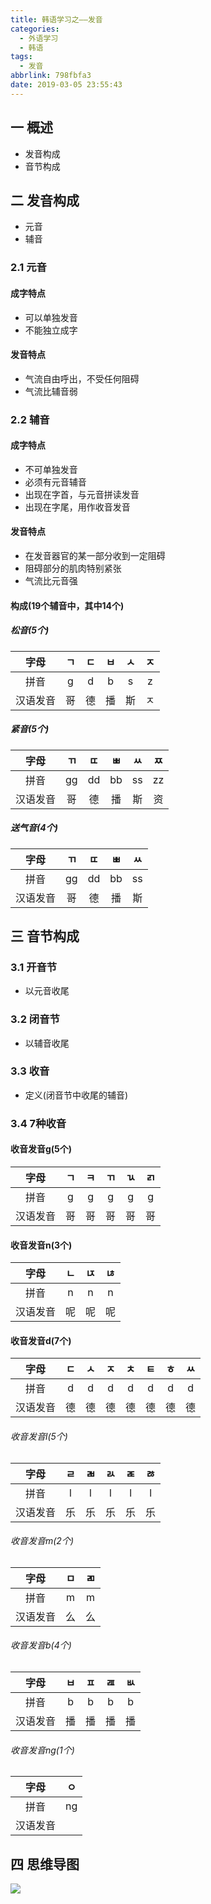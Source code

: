 ```yaml
---
title: 韩语学习之——发音
categories:
  - 外语学习
  - 韩语
tags:
  - 发音
abbrlink: 798fbfa3
date: 2019-03-05 23:55:43
---
```

## 一 概述
* 发音构成
* 音节构成

<!--more-->

## 二 发音构成
* 元音
* 辅音

### 2.1 元音
#### 成字特点
* 可以单独发音
* 不能独立成字

#### 发音特点
* 气流自由呼出，不受任何阻碍
* 气流比辅音弱

### 2.2 辅音

#### 成字特点
* 不可单独发音
* 必须有元音辅音
* 出现在字首，与元音拼读发音
* 出现在字尾，用作收音发音

#### 发音特点
* 在发音器官的某一部分收到一定阻碍
* 阻碍部分的肌肉特别紧张
* 气流比元音强

#### 构成(19个辅音中，其中14个)

#####  松音(5个)

|   字母   |  ㄱ  |  ㄷ  |  ㅂ  |  ㅅ  |  ㅈ  |
| :------: | :--: | :--: | :--: | :--: | :--: |
|   拼音   |  g   |  d   |  b   |  s   |  z   |
| 汉语发音 |  哥  |  德  |  播  |  斯  |  ㅈ  |

##### 紧音(5个)

|   字母   |  ㄲ  |  ㄸ  |  ㅃ  |  ㅆ  |  ㅉ  |
| :------: | :--: | :--: | :--: | :--: | :--: |
|   拼音   |  gg  |  dd  |  bb  |  ss  |  zz  |
| 汉语发音 |  哥  |  德  |  播  |  斯  |  资  |


##### 送气音(4个)

|   字母   |  ㄲ  |  ㄸ  |  ㅃ  |  ㅆ  |
| :------: | :--: | :--: | :--: | :--: |
|   拼音   |  gg  |  dd  |  bb  |  ss  |
| 汉语发音 |  哥  |  德  |  播  |  斯  |

## 三  音节构成

### 3.1 开音节
* 以元音收尾

### 3.2 闭音节
* 以辅音收尾

### 3.3  收音
* 定义(闭音节中收尾的辅音)

### 3.4  7种收音
#### 收音发音g(5个)

|   字母   |  ㄱ  |  ㅋ  |  ㄲ  |  ㄳ  |  ㄺ  |
| :------: | :--: | :--: | :--: | :--: | :--: |
|   拼音   |  g   |  g   |  g   |  g   |  g   |
| 汉语发音 |  哥  |  哥  |  哥  |  哥  |  哥  |

####  收音发音n(3个) 

|   字母   |  ㄴ  |  ㄵ  |  ㄶ  |
| :------: | :--: | :--: | :--: |
|   拼音   |  n   |  n   |  n   |
| 汉语发音 |  呢  |  呢  |  呢  |

####  收音发音d(7个)

|   字母   |  ㄷ  |  ㅅ  |  ㅈ  |  ㅊ  |  ㅌ  |  ㅎ  |  ㅆ  |
| :------: | :--: | :--: | :--: | :--: | :--: | :--: | :--: |
|   拼音   |  d   |  d   |  d   |  d   |  d   |  d   |  d   |
| 汉语发音 |  德  |  德  |  德  |  德  |  德  |  德  |  德  |

###### 收音发音l(5个) 

|   字母   |  ㄹ  |  ㄼ  |  ㄽ  |  ㄾ  |  ㅀ  |
| :------: | :--: | :--: | :--: | :--: | :--: |
|   拼音   |  l   |  l   |  l   |  l   |  l   |
| 汉语发音 |  乐  |  乐  |  乐  |  乐  |  乐  |

###### 收音发音m(2个) 

|   字母   |  ㅁ  |  ㄻ  |
| :------: | :--: | :--: |
|   拼音   |  m   |  m   |
| 汉语发音 |  么  |  么  |

###### 收音发音b(4个) 
|   字母   |  ㅂ  |  ㅍ  |  ㄿ  |  ㅄ  |
| :------: | :--: | :--: | :--: | :--: |
|   拼音   |  b   |  b   |  b   |  b   |
| 汉语发音 |  播  |  播  |  播  |  播  |

###### 收音发音ng(1个) 

|   字母   |  ㅇ  |
| :------: | :--: |
|   拼音   |  ng  |
| 汉语发音 |      |

## 四 思维导图
![][1]




[1]: https://cdn.jsdelivr.net/gh/PGzxc/CDN@master/blog-image/korean_pronunciation.png